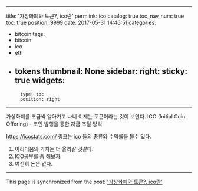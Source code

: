 
---
title: '가상화폐와  토큰?, ico란'
permlink: ico
catalog: true
toc_nav_num: true
toc: true
position: 9999
date: 2017-05-31 14:46:51
categories:
- bitcoin
tags:
- bitcoin
- ico
- eth
- tokens
thumbnail: None
sidebar:
    right:
        sticky: true
widgets:
    -
        type: toc
        position: right
---


가상화폐를 조금씩 알아가고 나니 이제는 토큰이라는 것이 보인다. 
ICO (Initial Coin Offering) - 코인 발행을 통한 자금 조달 방식

https://icostats.com/ 
링크는 ico 들의 종류와 수익률을 볼수 있다. 



1. 이리디움의 가치는 더 올라갈 것같다. 
2. ICO공부를 좀 해보자.
3. 여전히 돈은 없다.

- - -

This page is synchronized from the post: ['가상화폐와  토큰?, ico란'](https://steemit.com/@kingbit/ico)
